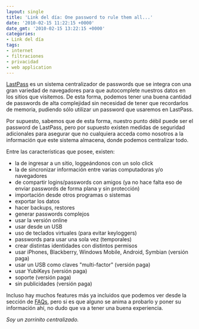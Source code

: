 ```yaml
---
layout: single
title: 'Link del día: One password to rule them all...'
date: '2010-02-15 11:22:15 +0000'
date_gmt: '2010-02-15 13:22:15 +0000'
categories:
- Link del día
tags:
- internet
- filtraciones
- privacidad
- web application
---
```


[LastPass](https://lastpass.com/) es un sistema centralizador de passwords que se integra con una gran variedad de navegadores para que autocomplete nuestros datos en los sitios que visitemos. De esta forma, podemos tener una buena cantidad de passwords de alta complejidad sin necesidad de tener que recordarlos de memoria, pudiendo sólo utilizar un password que usaremos en LastPass.

Por supuesto, sabemos que de esta forma, nuestro punto débil puede ser el password de LastPass, pero por supuesto existen medidas de seguridad adicionales para asegurar que no cualquiera acceda como nosotros a la información que este sistema almacena, donde podemos centralizar todo.

Entre las características que posee, existen:

- la de ingresar a un sitio, loggeándonos con un solo click
- la de sincronizar información entre varias computadoras y/o navegadores
- de compartir logins/passwords con amigos (ya no hace falta eso de enviar passwords de forma plana y sin protección)
- importación desde otros programas o sistemas
- exportar los datos
- hacer backups, restores
- generar passwords complejos
- usar la versión online
- usar desde un USB
- uso de teclados virtuales (para evitar keyloggers)
- passwords para usar una sola vez (temporales)
- crear distintas identidades con distintos permisos
- usar iPhones, Blackberry, Windows Mobile, Android, Symbian (versión paga)
- usar un USB como claves "multi-factor" (versión paga)
- usar YubiKeys (versión paga)
- soporte (versión paga)
- sin publicidades (versión paga)

Incluso hay muchos features más ya incluidos que podemos ver desde la sección de [FAQs](https://lastpass.com/support_faqs.php), pero si es que alguno se anima a probarlo y poner su información ahí, no dudo que va a tener una buena experiencia.

_Soy un zorrinito centralizado._
